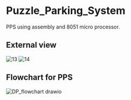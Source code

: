 # Puzzle_Parking_System
PPS using assembly and 8051 micro processor. 

## External view
![13](https://github.com/user-attachments/assets/99dc8b8e-a057-4d3e-9a88-894275b807b1)
![14](https://github.com/user-attachments/assets/4e491af9-a28b-48ff-af69-8db34d1901b1)


## Flowchart for PPS
![DP_flowchart drawio](https://github.com/user-attachments/assets/8e477353-329d-4507-9d5d-83205508dedb)
